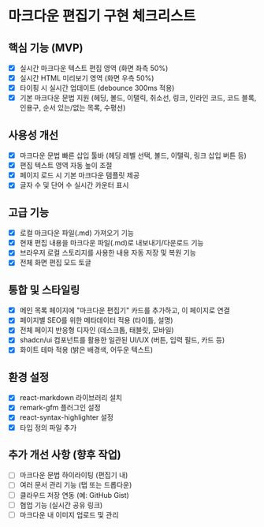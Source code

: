 # 마크다운 편집기 구현 체크리스트

## 핵심 기능 (MVP)
- [x] 실시간 마크다운 텍스트 편집 영역 (화면 좌측 50%)
- [x] 실시간 HTML 미리보기 영역 (화면 우측 50%)
- [x] 타이핑 시 실시간 업데이트 (debounce 300ms 적용)
- [x] 기본 마크다운 문법 지원 (헤딩, 볼드, 이탤릭, 취소선, 링크, 인라인 코드, 코드 블록, 인용구, 순서 있는/없는 목록, 수평선)

## 사용성 개선
- [x] 마크다운 문법 빠른 삽입 툴바 (헤딩 레벨 선택, 볼드, 이탤릭, 링크 삽입 버튼 등)
- [x] 편집 텍스트 영역 자동 높이 조절
- [x] 페이지 로드 시 기본 마크다운 템플릿 제공
- [x] 글자 수 및 단어 수 실시간 카운터 표시

## 고급 기능
- [x] 로컬 마크다운 파일(.md) 가져오기 기능
- [x] 현재 편집 내용을 마크다운 파일(.md)로 내보내기/다운로드 기능
- [x] 브라우저 로컬 스토리지를 사용한 내용 자동 저장 및 복원 기능
- [x] 전체 화면 편집 모드 토글

## 통합 및 스타일링
- [x] 메인 목록 페이지에 "마크다운 편집기" 카드를 추가하고, 이 페이지로 연결
- [x] 페이지별 SEO를 위한 메타데이터 적용 (타이틀, 설명)
- [x] 전체 페이지 반응형 디자인 (데스크톱, 태블릿, 모바일)
- [x] shadcn/ui 컴포넌트를 활용한 일관된 UI/UX (버튼, 입력 필드, 카드 등)
- [x] 화이트 테마 적용 (밝은 배경색, 어두운 텍스트)

## 환경 설정
- [x] react-markdown 라이브러리 설치
- [x] remark-gfm 플러그인 설정
- [x] react-syntax-highlighter 설정
- [x] 타입 정의 파일 추가

## 추가 개선 사항 (향후 작업)
- [ ] 마크다운 문법 하이라이팅 (편집기 내)
- [ ] 여러 문서 관리 기능 (탭 또는 드롭다운)
- [ ] 클라우드 저장 연동 (예: GitHub Gist)
- [ ] 협업 기능 (실시간 공유 링크)
- [ ] 마크다운 내 이미지 업로드 및 관리
